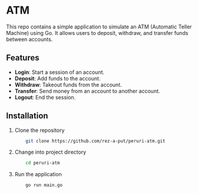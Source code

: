 # ATM
This repo contains a simple application to simulate an ATM (Automatic Teller Machine) using Go. It allows users to deposit, withdraw, and transfer funds between accounts. 

## Features
- **Login**: Start a session of an account.
- **Deposit**: Add funds to the account.
- **Withdraw**: Takeout funds from the account.
- **Transfer**: Send money from an account to another account.
- **Logout**: End the session.

## Installation
1. Clone the repository
    ```bash
        git clone https://github.com/rez-a-put/peruri-atm.git
    ```
2. Change into project directory
    ```bash
        cd peruri-atm
    ```
3. Run the application
    ```bash
        go run main.go
    ```